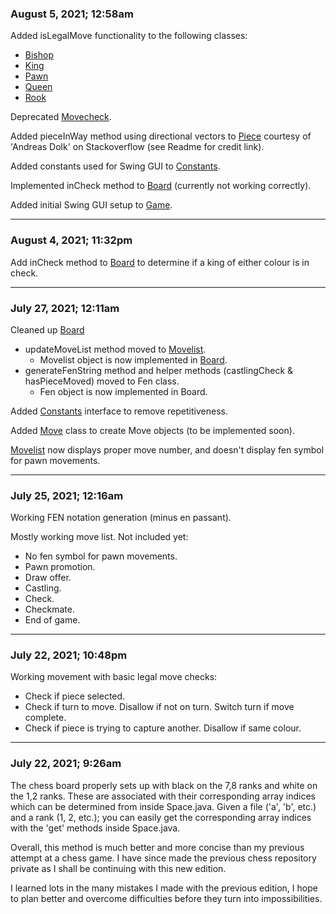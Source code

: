### August 5, 2021; 12:58am 
Added isLegalMove functionality to the following classes:
- [Bishop](https://github.com/karldamus/JavaChess/blob/main/src/pieces/Bishop.java)
- [King](https://github.com/karldamus/JavaChess/blob/main/src/pieces/King.java)
- [Pawn](https://github.com/karldamus/JavaChess/blob/main/src/pieces/Pawn.java)
- [Queen](https://github.com/karldamus/JavaChess/blob/main/src/pieces/Queen.java)
- [Rook](https://github.com/karldamus/JavaChess/blob/main/src/pieces/Rook.java)

Deprecated [Movecheck](https://github.com/karldamus/JavaChess/blob/main/src/pieces/Movecheck.java).

Added pieceInWay method using directional vectors to [Piece](https://github.com/karldamus/JavaChess/blob/main/src/pieces/Piece.java) courtesy of 'Andreas Dolk' on Stackoverflow (see Readme for credit link).

Added constants used for Swing GUI to [Constants](https://github.com/karldamus/JavaChess/blob/main/src/game/Constants.java).

Implemented inCheck method to [Board](https://github.com/karldamus/JavaChess/blob/main/src/game/Board.java) (currently not working correctly).

Added initial Swing GUI setup to [Game](https://github.com/karldamus/JavaChess/blob/main/src/Game.java).

- - -

### August 4, 2021; 11:32pm
Add inCheck method to [Board](https://github.com/karldamus/JavaChess/blob/main/src/game/Board.java) to determine if a king of either colour is in check.

- - -

### July 27, 2021; 12:11am
Cleaned up [Board](https://github.com/karldamus/JavaChess/blob/main/src/game/Board.java)
- updateMoveList method moved to [Movelist](https://github.com/karldamus/JavaChess/blob/main/src/game/Movelist.java).
  - Movelist object is now implemented in [Board](https://github.com/karldamus/JavaChess/blob/main/src/game/Board.java).
- generateFenString method and helper methods (castlingCheck & hasPieceMoved) moved to Fen class.
  - Fen object is now implemented in Board.

Added [Constants](https://github.com/karldamus/JavaChess/blob/main/src/game/Constants.java) interface to remove repetitiveness.

Added [Move](https://github.com/karldamus/JavaChess/blob/main/src/game/Move.java) class to create Move objects (to be implemented soon).

[Movelist](https://github.com/karldamus/JavaChess/blob/main/src/game/Movelist.java) now displays proper move number, and doesn't display fen symbol for pawn movements.

- - -

### July 25, 2021; 12:16am
Working FEN notation generation (minus en passant).

Mostly working move list. Not included yet:
- No fen symbol for pawn movements.
- Pawn promotion.
- Draw offer.
- Castling.
- Check.
- Checkmate.
- End of game.

- - -

### July 22, 2021; 10:48pm
Working movement with basic legal move checks:
- Check if piece selected.
- Check if turn to move. Disallow if not on turn. Switch turn if move complete.
- Check if piece is trying to capture another. Disallow if same colour.

- - -

### July 22, 2021; 9:26am
 
The chess board properly sets up with black on the 7,8 ranks and white on the 1,2 ranks. These are associated with their corresponding array indices which can be determined from inside Space.java. Given a file ('a', 'b', etc.) and a rank (1, 2, etc.); you can easily get the corresponding array indices with the 'get' methods inside Space.java. 

Overall, this method is much better and more concise than my previous attempt at a chess game. I have since made the previous chess repository private as I shall be continuing with this new edition.

I learned lots in the many mistakes I made with the previous edition, I hope to plan better and overcome difficulties before they turn into impossibilities.
